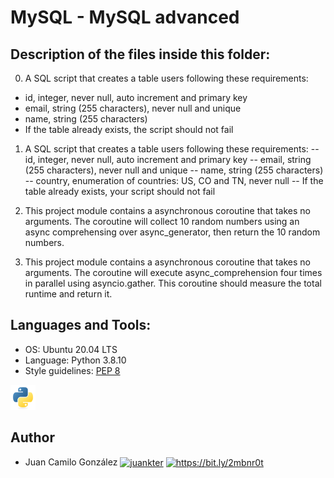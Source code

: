 # MySQL - MySQL advanced

## Description of the files inside this folder:


0. A SQL script that creates a table users following these requirements:
- id, integer, never null, auto increment and primary key
- email, string (255 characters), never null and unique
- name, string (255 characters)
- If the table already exists, the script should not fail

1. A SQL script that creates a table users following these requirements:
-- id, integer, never null, auto increment and primary key
-- email, string (255 characters), never null and unique
-- name, string (255 characters)
-- country, enumeration of countries: US, CO and TN, never null
-- If the table already exists, your script should not fail








1. This project module contains a asynchronous coroutine that takes no arguments. The coroutine will collect 10 random numbers using an async comprehensing over async_generator, then return the 10 random numbers.
2. This project module contains a asynchronous coroutine that takes no arguments. The coroutine will execute async_comprehension four times in parallel using asyncio.gather. This coroutine should measure the
total runtime and return it.


## Languages and Tools:

- OS: Ubuntu 20.04 LTS
- Language: Python 3.8.10
- Style guidelines: [PEP 8](https://www.python.org/dev/peps/pep-0008/)

<p align="left"> <a href="https://www.python.org" target="_blank" rel="noreferrer"> <img src="https://raw.githubusercontent.com/devicons/devicon/master/icons/python/python-original.svg" alt="python" width="40" height="40"/> </a> </p>


## Author

- Juan Camilo González <a href="https://twitter.com/juankter" target="blank"><img align="center" src="https://raw.githubusercontent.com/rahuldkjain/github-profile-readme-generator/master/src/images/icons/Social/twitter.svg" alt="juankter" height="30" width="40" /></a>
<a href="https://bit.ly/2MBNR0t" target="blank"><img align="center" src="https://raw.githubusercontent.com/rahuldkjain/github-profile-readme-generator/master/src/images/icons/Social/linked-in-alt.svg" alt="https://bit.ly/2mbnr0t" height="30" width="40" /></a>